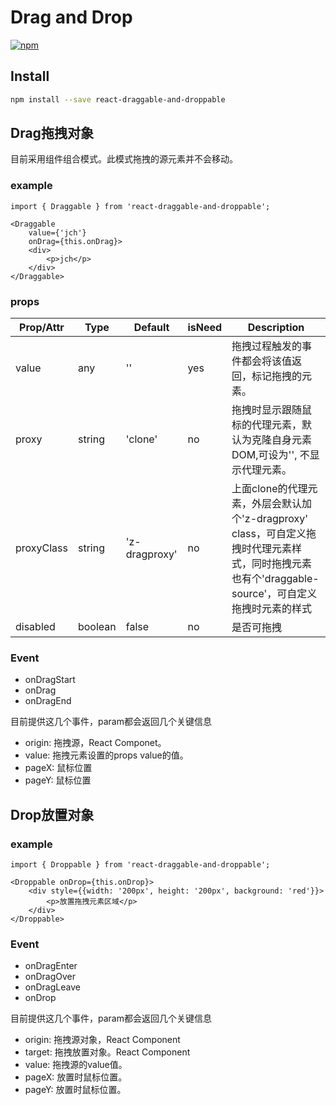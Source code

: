 # Drag and Drop 

[![npm](https://img.shields.io/npm/v/react-draggable-and-droppable.svg)](https://www.npmjs.com/package/react-draggable-and-droppable)

## Install
```bash
npm install --save react-draggable-and-droppable
```

## Drag拖拽对象
目前采用组件组合模式。此模式拖拽的源元素并不会移动。

### example
```tsx
import { Draggable } from 'react-draggable-and-droppable';

<Draggable 
    value={'jch'}
    onDrag={this.onDrag}>
    <div>
        <p>jch</p>
    </div>
</Draggable>
```

### props
| Prop/Attr | Type | Default | isNeed |  Description |
| --------- | ---- | ------- | ------ |  ----------- |
| value | any | '' | yes | 拖拽过程触发的事件都会将该值返回，标记拖拽的元素。|
| proxy | string | 'clone' | no | 拖拽时显示跟随鼠标的代理元素，默认为克隆自身元素DOM,可设为'', 不显示代理元素。 |
| proxyClass | string | 'z-dragproxy' | no | 上面clone的代理元素，外层会默认加个'z-dragproxy' class，可自定义拖拽时代理元素样式，同时拖拽元素也有个'draggable-source'，可自定义拖拽时元素的样式 |
| disabled | boolean | false | no | 是否可拖拽 |
### Event

- onDragStart
- onDrag
- onDragEnd

目前提供这几个事件，param都会返回几个关键信息
- origin: 拖拽源，React Componet。
- value: 拖拽元素设置的props value的值。
- pageX: 鼠标位置
- pageY: 鼠标位置


## Drop放置对象

### example
```tsx
import { Droppable } from 'react-draggable-and-droppable';

<Droppable onDrop={this.onDrop}>
    <div style={{width: '200px', height: '200px', background: 'red'}}>
        <p>放置拖拽元素区域</p>
    </div>
</Droppable>
```

### Event

- onDragEnter
- onDragOver
- onDragLeave
- onDrop

目前提供这几个事件，param都会返回几个关键信息
- origin: 拖拽源对象，React Component
- target: 拖拽放置对象。React Component
- value: 拖拽源的value值。
- pageX: 放置时鼠标位置。
- pageY: 放置时鼠标位置。